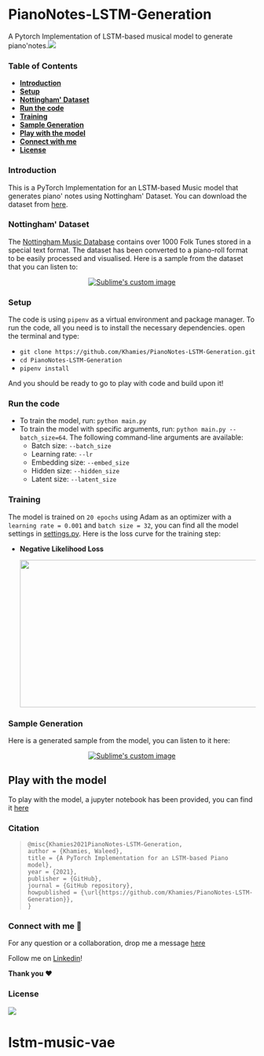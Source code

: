 # PianoNotes-LSTM-Generation
A Pytorch Implementation of LSTM-based musical model to generate piano'notes.![](./media/msuic_diagram.png)

### Table of Contents

- **[Introduction](#Introduction)**
- **[Setup](#Setup)**
- **[Nottingham' Dataset](#Nottingham'-Dataset)**
- [**Run the code**](#Run-the-code)
- **[Training](#Training)**
- **[Sample Generation](#Sample-Generation)**
- **[Play with the model](#Play-with-the-model)**
- **[Connect with me](#Connect-with-me)**
- **[License](#License)** 

### Introduction

This is a PyTorch Implementation for an LSTM-based Music model that generates piano' notes using Nottingham' Dataset. You can download the dataset from [here](http://www-ens.iro.umontreal.ca/~boulanni/icml2012).

### Nottingham' Dataset

The [Nottingham Music Database](http://abc.sourceforge.net/NMD/)  contains over 1000 Folk Tunes stored in a special text format. The dataset has been converted to a piano-roll format to be easily processed and visualised. Here is a sample from the dataset that you can listen to:

<p align="center">
 <a href="https://www.youtube.com/watch?v=fPu3hMfQC-A">  <img src="http://img.youtube.com/vi/fPu3hMfQC-A/0.jpg?raw=true" alt="Sublime's custom image"/> </a>
</p>


### Setup

The code is using `pipenv` as a virtual environment and package manager. To run the code, all you need is to install the necessary dependencies. open the terminal and type:

- `git clone https://github.com/Khamies/PianoNotes-LSTM-Generation.git` 
- `cd PianoNotes-LSTM-Generation`
- `pipenv install`

And you should be ready to go to play with code and build upon it!

### Run the code

- To train the model, run: `python main.py`
- To train the model with specific arguments, run: `python main.py --batch_size=64`. The following command-line arguments are available:
  - Batch size: `--batch_size`
  - Learning rate: `--lr`
  - Embedding size: `--embed_size`
  - Hidden size: `--hidden_size`
  - Latent size: `--latent_size`

### Training

The model is trained on `20 epochs` using Adam as an optimizer with a `learning rate = 0.001` and `batch size = 32`, you can find all the model settings in [settings.py](https://github.com/Khamies/LSTM-Language-Generator/blob/main/settings.py). Here is the loss curve for the training step:

- **Negative Likelihood Loss**

  <p align="center">
      <img src="./media/nll_loss.jpg" align="center" height="300" width="500" >
  </p>

  

### Sample Generation

Here is a generated sample from the model, you can listen to it here:

<p align="center">
 <a href="https://www.youtube.com/watch?v=_LIzDdZsoDc">  <img src="http://img.youtube.com/vi/_LIzDdZsoDc/0.jpg?raw=true" alt="Sublime's custom image"/> </a>
</p>



## Play with the model

To play with the model, a jupyter notebook has been provided, you can find it [here](https://github.com/Khamies/PianoNotes-LSTM-Generation/blob/main/Play_with_model.ipynb)

### Citation

> ```
> @misc{Khamies2021PianoNotes-LSTM-Generation,
> author = {Khamies, Waleed},
> title = {A PyTorch Implementation for an LSTM-based Piano model},
> year = {2021},
> publisher = {GitHub},
> journal = {GitHub repository},
> howpublished = {\url{https://github.com/Khamies/PianoNotes-LSTM-Generation}},
> }
> ```

### Connect with me :slightly_smiling_face:

For any question or a collaboration, drop me a message [here](mailto:khamiesw@outlook.com?subject=[GitHub]%20LSTM-Language-Generator%20Repo)

Follow me on [Linkedin](https://www.linkedin.com/in/khamiesw/)!

**Thank you :heart:**

### License 

![](https://img.shields.io/github/license/khamies/LSTM-Language-Generator)

# lstm-music-vae
